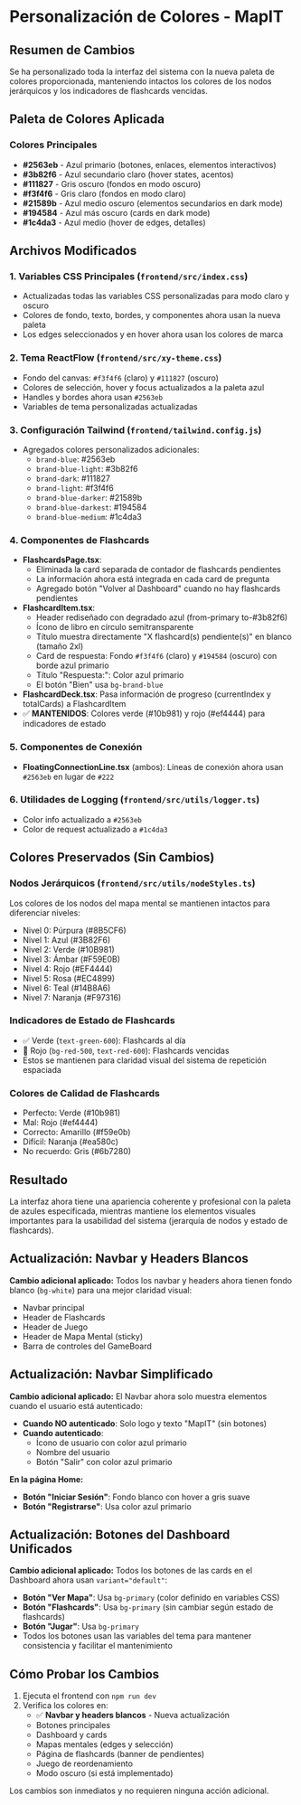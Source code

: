 # Personalización de Colores - MapIT

## Resumen de Cambios

Se ha personalizado toda la interfaz del sistema con la nueva paleta de colores proporcionada, manteniendo intactos los colores de los nodos jerárquicos y los indicadores de flashcards vencidas.

## Paleta de Colores Aplicada

### Colores Principales
- **#2563eb** - Azul primario (botones, enlaces, elementos interactivos)
- **#3b82f6** - Azul secundario claro (hover states, acentos)
- **#111827** - Gris oscuro (fondos en modo oscuro)
- **#f3f4f6** - Gris claro (fondos en modo claro)
- **#21589b** - Azul medio oscuro (elementos secundarios en dark mode)
- **#194584** - Azul más oscuro (cards en dark mode)
- **#1c4da3** - Azul medio (hover de edges, detalles)

## Archivos Modificados

### 1. Variables CSS Principales (`frontend/src/index.css`)
- Actualizadas todas las variables CSS personalizadas para modo claro y oscuro
- Colores de fondo, texto, bordes, y componentes ahora usan la nueva paleta
- Los edges seleccionados y en hover ahora usan los colores de marca

### 2. Tema ReactFlow (`frontend/src/xy-theme.css`)
- Fondo del canvas: `#f3f4f6` (claro) y `#111827` (oscuro)
- Colores de selección, hover y focus actualizados a la paleta azul
- Handles y bordes ahora usan `#2563eb`
- Variables de tema personalizadas actualizadas

### 3. Configuración Tailwind (`frontend/tailwind.config.js`)
- Agregados colores personalizados adicionales:
  - `brand-blue`: #2563eb
  - `brand-blue-light`: #3b82f6
  - `brand-dark`: #111827
  - `brand-light`: #f3f4f6
  - `brand-blue-darker`: #21589b
  - `brand-blue-darkest`: #194584
  - `brand-blue-medium`: #1c4da3

### 4. Componentes de Flashcards
- **FlashcardsPage.tsx**: 
  - Eliminada la card separada de contador de flashcards pendientes
  - La información ahora está integrada en cada card de pregunta
  - Agregado botón "Volver al Dashboard" cuando no hay flashcards pendientes
- **FlashcardItem.tsx**: 
  - Header rediseñado con degradado azul (from-primary to-#3b82f6)
  - Ícono de libro en círculo semitransparente
  - Título muestra directamente "X flashcard(s) pendiente(s)" en blanco (tamaño 2xl)
  - Card de respuesta: Fondo `#f3f4f6` (claro) y `#194584` (oscuro) con borde azul primario
  - Título "Respuesta:": Color azul primario
  - El botón "Bien" usa `bg-brand-blue`
- **FlashcardDeck.tsx**: Pasa información de progreso (currentIndex y totalCards) a FlashcardItem
- ✅ **MANTENIDOS**: Colores verde (#10b981) y rojo (#ef4444) para indicadores de estado

### 5. Componentes de Conexión
- **FloatingConnectionLine.tsx** (ambos): Líneas de conexión ahora usan `#2563eb` en lugar de `#222`

### 6. Utilidades de Logging (`frontend/src/utils/logger.ts`)
- Color info actualizado a `#2563eb`
- Color de request actualizado a `#1c4da3`

## Colores Preservados (Sin Cambios)

### Nodos Jerárquicos (`frontend/src/utils/nodeStyles.ts`)
Los colores de los nodos del mapa mental se mantienen intactos para diferenciar niveles:
- Nivel 0: Púrpura (#8B5CF6)
- Nivel 1: Azul (#3B82F6)
- Nivel 2: Verde (#10B981)
- Nivel 3: Ámbar (#F59E0B)
- Nivel 4: Rojo (#EF4444)
- Nivel 5: Rosa (#EC4899)
- Nivel 6: Teal (#14B8A6)
- Nivel 7: Naranja (#F97316)

### Indicadores de Estado de Flashcards
- ✅ Verde (`text-green-600`): Flashcards al día
- 🔴 Rojo (`bg-red-500`, `text-red-600`): Flashcards vencidas
- Estos se mantienen para claridad visual del sistema de repetición espaciada

### Colores de Calidad de Flashcards
- Perfecto: Verde (#10b981)
- Mal: Rojo (#ef4444)
- Correcto: Amarillo (#f59e0b)
- Difícil: Naranja (#ea580c)
- No recuerdo: Gris (#6b7280)

## Resultado

La interfaz ahora tiene una apariencia coherente y profesional con la paleta de azules especificada, mientras mantiene los elementos visuales importantes para la usabilidad del sistema (jerarquía de nodos y estado de flashcards).

## Actualización: Navbar y Headers Blancos

**Cambio adicional aplicado:** Todos los navbar y headers ahora tienen fondo blanco (`bg-white`) para una mejor claridad visual:
- Navbar principal
- Header de Flashcards
- Header de Juego
- Header de Mapa Mental (sticky)
- Barra de controles del GameBoard

## Actualización: Navbar Simplificado

**Cambio adicional aplicado:** El Navbar ahora solo muestra elementos cuando el usuario está autenticado:
- **Cuando NO autenticado**: Solo logo y texto "MapIT" (sin botones)
- **Cuando autenticado**: 
  - Ícono de usuario con color azul primario
  - Nombre del usuario
  - Botón "Salir" con color azul primario

**En la página Home:**
- **Botón "Iniciar Sesión"**: Fondo blanco con hover a gris suave
- **Botón "Registrarse"**: Usa color azul primario

## Actualización: Botones del Dashboard Unificados

**Cambio adicional aplicado:** Todos los botones de las cards en el Dashboard ahora usan `variant="default"`:
- **Botón "Ver Mapa"**: Usa `bg-primary` (color definido en variables CSS)
- **Botón "Flashcards"**: Usa `bg-primary` (sin cambiar según estado de flashcards)
- **Botón "Jugar"**: Usa `bg-primary`
- Todos los botones usan las variables del tema para mantener consistencia y facilitar el mantenimiento

## Cómo Probar los Cambios

1. Ejecuta el frontend con `npm run dev`
2. Verifica los colores en:
   - ✅ **Navbar y headers blancos** - Nueva actualización
   - Botones principales
   - Dashboard y cards
   - Mapas mentales (edges y selección)
   - Página de flashcards (banner de pendientes)
   - Juego de reordenamiento
   - Modo oscuro (si está implementado)

Los cambios son inmediatos y no requieren ninguna acción adicional.

